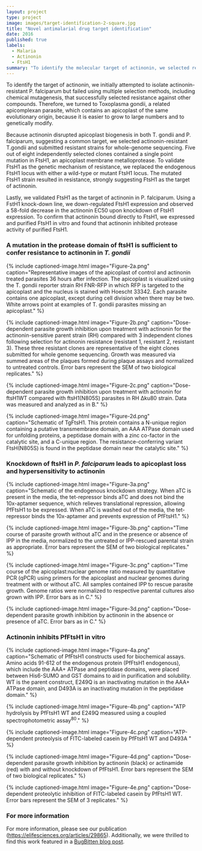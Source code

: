 ```yaml
---
layout: project
type: project
image: images/target-identification-2-square.jpg
title: "Novel antimalarial drug target identification"
date: 2016
published: true
labels:
  - Malaria
  - Actinonin
  - FtsH1
summary: "To identify the molecular target of actinonin, we selected resistant mutants in Toxoplasma gondii that could survive high amounts of drug. "
---
```


To identify the target of actinonin, we initially  attempted to isolate actinonin-resistant P. falciparum but failed using multiple selection methods, including chemical mutagenesis, that successfully selected resistance against other compounds. Therefore, we turned to Toxoplasma gondii, a related apicomplexan parasite, which contains an apicoplast of the same evolutionary origin, because it is easier to grow to large numbers and to genetically modify.

Because actinonin disrupted apicoplast biogenesis in both T. gondii and P. falciparum, suggesting a common target, we selected actinonin-resistant T.gondii and submitted resistant strains for whole-genome sequencing. Five out of eight independently selected clones contained a single point mutation in FtsH1, an apicoplast membrane metalloprotease. To validate FtsH1 as the genetic mechanism of resistance, we replaced the endogenous FtsH1 locus with either a wild-type or mutant FtsH1 locus. The mutated FtsH1 strain resulted in resistance, strongly suggesting FtsH1 as the target of actinonin.

Lastly, we validated FtsH1 as the target of actinonin in P. falciparum. Using a FstH1 knock-down line, we  down-regulated FtsH1 expression and observed a 58-fold decrease in the actinonin EC50 upon knockdown of FtsH1 expression. To confirm that actinonin bound directly to FtsH1, we expressed and purified FtsH1 in vitro and found that actinonin inhibited protease activity of purified FtsH1.

### A mutation in the protease domain of ftsH1 is sufficient to confer resistance to actinonin in <em>T. gondii</em>

{% include captioned-image.html image="Figure-2a.png" caption="Representative images of the apicoplast of control and actinonin treated parasites 36 hours after infection. The apicoplast is visualized using the T. gondii reporter strain RH FNR-RFP in which RFP is targeted to the apicoplast and the nucleus is stained with Hoescht 33342. Each parasite contains one apicoplast, except during cell division when there may be two. White arrows point at examples of T. gondii parasites missing an apicoplast." %}

{% include captioned-image.html image="Figure-2b.png" caption="Dose-dependent parasite growth inhibition upon treatment with actinonin for the actinonin-sensitive parent strain (RH) compared with 3 independent clones following selection for actinonin resistance (resistant 1, resistant 2, resistant 3). These three resistant clones are representative of the eight clones submitted for whole genome sequencing. Growth was measured via summed areas of the plaques formed during plaque assays and normalized to untreated controls. Error bars represent the SEM of two biological replicates." %}

{% include captioned-image.html image="Figure-2c.png" caption="Dose-dependent parasite growth inhibition upon treatment with actinonin for ftsH1WT compared with ftsH1(N805S) parasites in RH Δku80 strain. Data was measured and analyzed as in B." %}

{% include captioned-image.html image="Figure-2d.png" caption="Schematic of TgFtsH1. This protein contains a N-unique region containing a putative transmembrane domain, an AAA ATPase domain used for unfolding proteins, a peptidase domain with a zinc co-factor in the catalytic site, and a C-unique region. The resistance-conferring variant FtsH(N805S) is found in the peptidase domain near the catalytic site." %}

### Knockdown of ftsH1 in <em>P. falciparum</em> leads to apicoplast loss and hypersensitivity to actinonin

{% include captioned-image.html image="Figure-3a.png" caption="Schematic of the endogenous knockdown strategy. When aTC is present in the media, the tet-repressor binds aTC and does not bind the 10x-aptamer sequence, which relieves translational repression, allowing PfFtsH1 to be expressed. When aTC is washed out of the media, the tet-repressor binds the 10x-aptamer and prevents expression of PfFtsH1." %}

{% include captioned-image.html image="Figure-3b.png" caption="Time course of parasite growth without aTC and in the presence or absence of IPP in the media, normalized to the untreated or IPP-rescued parental strain as appropriate. Error bars represent the SEM of two biological replicates." %}

{% include captioned-image.html image="Figure-3c.png" caption="Time course of the apicoplast:nuclear genome ratio measured by quantitative PCR (qPCR) using primers for the apicoplast and nuclear genomes during treatment with or without aTC. All samples contained IPP to rescue parasite growth. Genome ratios were normalized to respective parental cultures also grown with IPP. Error bars as in C." %}

{% include captioned-image.html image="Figure-3d.png" caption="Dose-dependent parasite growth inhibition by actinonin in the absence or presence of aTC. Error bars as in C." %}

### Actinonin inhibits PfFtsH1 in vitro

{% include captioned-image.html image="Figure-4a.png" caption="Schematic of PfFtsH1 constructs used for biochemical assays. Amino acids 91-612 of the endogenous protein (PfFtsH1 endogenous), which include the AAA+ ATPase and peptidase domains, were placed between His6-SUMO and GST domains to aid in purification and solubility. WT is the parent construct, E249Q is an inactivating mutation in the AAA+ ATPase domain, and D493A is an inactivating mutation in the peptidase domain." %}

{% include captioned-image.html image="Figure-4b.png" caption="ATP hydrolysis by PfFtsH1 WT and E249Q measured using a coupled spectrophotometric assay<sup>80</sup>." %}

{% include captioned-image.html image="Figure-4c.png" caption="ATP-dependent proteolysis of FITC-labeled casein by PfFtsH1 WT and D493A
" %}

{% include captioned-image.html image="Figure-4d.png" caption="Dose-dependent parasite growth inhibition by actinonin (black) or actinamide (red) with and without knockdown of PfFtsH1. Error bars represent the SEM of two biological replicates." %}

{% include captioned-image.html image="Figure-4e.png" caption="Dose-dependent proteolytic inhibition of FITC-labeled casein by PfFtsH1 WT. Error bars represent the SEM of 3 replicates." %}

### For more information

For more information, please see our publication (<https://elifesciences.org/articles/29865>). Additionally, we were thrilled to find this work featured in a [BugBitten blog post](https://blogs.biomedcentral.com/bugbitten/2017/09/15/the-action-of-actinonin-a-new-antimalarial-drug-and-target/). 